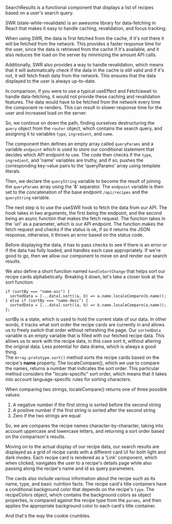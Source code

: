 SearchResults is a functional component that displays a list of recipes based on a user's search query.

SWR (stale-while-revalidate) is an awesome library for data-fetching in React that makes it easy to handle caching, revalidation, and focus tracking.

When using SWR, the data is first fetched from the cache, if it's not there it will be fetched from the network. This provides a faster response time for the user, since the data is retrieved from the cache if it's available, and it also reduces the load on the server by minimizing the amount API calls.

Additionally, SWR also provides a way to handle revalidation, which means that it will automatically check if the data in the cache is still valid and if it's not, it will fetch fresh data from the network. This ensures that the data displayed to the user is always up-to-date.

In comparison, if you were to use a typical useEffect and Fetch/await to handle data-fetching, it would not provide these caching and revalidation features. The data would have to be fetched from the network every time the component re-renders. This can result in slower response time for the user and increased load on the server.

So, we continue on down the path, finding ourselves destructuring the `query` object from the `router` object, which contains the search query, and assigning it to variables `type`, `ingredient`, and `name`.

The component then defines an empty array called `queryParams` and a variable `endpoint` which is used to store our conditional statement that decides which API endpoint to use. The code then checks if the `type`, `ingredient`, and 'name' variables are truthy, and if so, pushes the corresponding key-value pairs to the 'queryParams' array using template literals.

Then, we declare the `queryString` variable to become the result of joining the `queryParams` array using the '&' separator. The `endpoint` variable is then set to the concatenation of the base endpoint `/api/recipes` and the `queryString` variable.

The next step is to use the useSWR hook to fetch the data from our API. The hook takes in two arguments, the first being the endpoint, and the second being an async function that makes the fetch request. The function takes in the 'url' as a parameter, which is our API endpoint. The function makes the fetch request and checks if the status is ok, if so it returns the JSON response, otherwise, it throws an error based on the status code.

Before displaying the data, it has to pass checks to see if there is an error or if the data has fully loaded, and handles each case appropriately. If we're good to go, then we allow our component to move on and render our search results. 

We also define a short function named `handleSortChange` that helps sort our recipe cards alphabetically. Breaking it down, let's take a closer look at the sort function:

```
if (sortBy === "name-asc") {
  sortedData = [...data].sort((a, b) => a.name.localeCompare(b.name));
} else if (sortBy === "name-desc") {
  sortedData = [...data].sort((a, b) => b.name.localeCompare(a.name));
};
```

sortBy is a state, which is used to hold the current state of our data. In other words, it tracks what sort order the recipe cards are currently in and allows us to freely switch that order without refreshing the page. Our `sortedData` variable is an empty variable that is filled with our fetched recipe data. This allows us to work with the recipe data, in this case sort it, without altering the original data. Less potential for data drama, which is always a good thing. 
<br/>
The `Array.prototype.sort()` method sorts the recipe cards based on the recipe's __name__ property. The localeCompare(), which we use to compare the names, returns a number that indicates the sort order. This particular method considers the "locale-specific" sort order, which means that it takes into account language-specific rules for sorting characters.

When comparing two strings, localeCompare() returns one of three possible values:
  1. A negative number if the first string is sorted before the second string
  2. A positive number if the first string is sorted after the second string
  3. Zero if the two strings are equal

So, we are compares the recipe names character-by-character, taking into account uppercase and lowercase letters, and returning a sort order based on the comparison's results.

Moving on to the actual display of our recipe data, our search results are displayed as a grid of recipe cards with a different card UI for both light and dark modes. Each recipe card is rendered as a 'Link' component, which when clicked, navigates the user to a recipe's details page while also passing along the recipe's name and id as query parameters. 

The cards also include various information about the recipe such as its name, type, and basic nutrition facts. The recipe card's title containers have a conditional background color that depends on the recipe's `type`. The recipeColors object, which contains the background colors as object properties, is compared against the recipe type from the `params`, and then applies the appropriate background color to each card's title container.

And that's the way the cookie crumbles.

